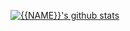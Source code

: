 [![{{NAME}}'s github stats](https://github-readme-stats.vercel.app/api?username={{USERNAME}}&theme=dark)](https://github.com/{{USERNAME}}/github-readme-stats)
 
